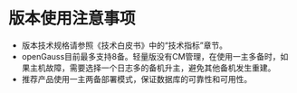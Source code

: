 # 版本使用注意事项<a name="ZH-CN_TOPIC_0289899192"></a>

-   版本技术规格请参照《技术白皮书》中的“技术指标”章节。
-   openGauss目前最多支持8备。轻量版没有CM管理，在使用一主多备时，如果主机故障，需要选择一个日志多的备机升主，避免其他备机发生重建。
-   推荐产品使用一主两备部署模式，保证数据库的可靠性和可用性。

